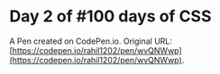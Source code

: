 # Day 2  of #100 days of CSS

A Pen created on CodePen.io. Original URL: [https://codepen.io/rahil1202/pen/wvQNWwp](https://codepen.io/rahil1202/pen/wvQNWwp).

